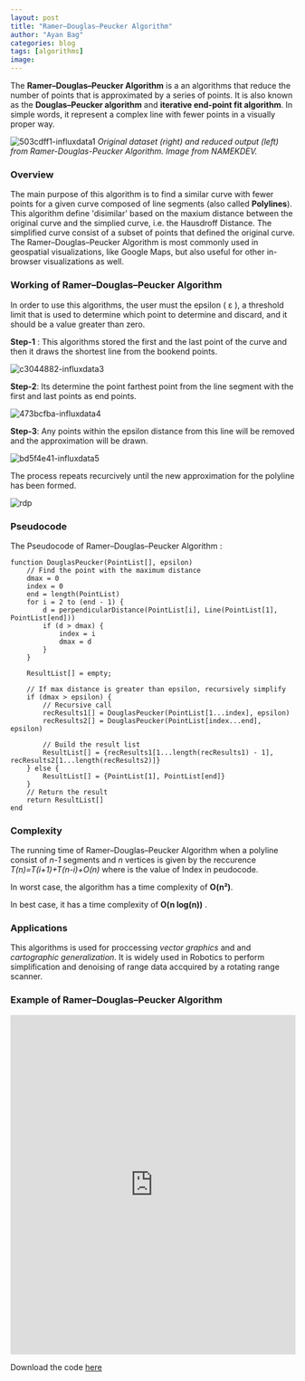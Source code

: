 ```yaml
---
layout: post
title: "Ramer–Douglas–Peucker Algorithm"
author: "Ayan Bag"
categories: blog
tags: [algorithms]
image: 
---
```



The **Ramer–Douglas–Peucker Algorithm** is a an algorithms that reduce the number of points that is approximated by a series of points. It is also known as the **Douglas–Peucker algorithm** and **iterative end-point fit algorithm**. In simple words, it represent a complex line with fewer points in a visually proper way.

![503cdff1-influxdata1](https://user-images.githubusercontent.com/28982255/82112521-2c5feb80-976b-11ea-8dbe-9b59d4b922ad.png)
*Original dataset (right) and reduced output (left) from Ramer-Douglas-Peucker Algorithm. Image from NAMEKDEV.*


### Overview

The main purpose of this algorithm is to find a similar curve with fewer points for a given curve composed of line segments (also called **Polylines**). This algorithm define 'disimilar' based on the maxium distance between the original curve and the simplied curve, i.e. the Hausdroff Distance. The simplified curve consist of a subset of points that defined the original curve. The Ramer–Douglas–Peucker Algorithm is most commonly used in geospatial visualizations, like Google Maps, but also useful for other in-browser visualizations as well.



### Working of Ramer–Douglas–Peucker Algorithm

In order to use this algorithms, the user must the epsilon ( ε ), a threshold limit that is used to determine which point to determine and discard, and it should be a value greater than zero.

**Step-1** :  This algorithms stored the first and the last point of the curve and then it draws the shortest line from the bookend points.

![c3044882-influxdata3](https://user-images.githubusercontent.com/28982255/82113093-e3129a80-9770-11ea-8a47-96a5d8038546.png)



**Step-2**:  Its determine the point farthest point from the line segment with the first and last points as end points.

![473bcfba-influxdata4](https://user-images.githubusercontent.com/28982255/82113113-fcb3e200-9770-11ea-828b-7b90e7a3db5e.png)



**Step-3**: Any points within the epsilon distance from this line will be removed and the approximation will be drawn.

![bd5f4e41-influxdata5](https://user-images.githubusercontent.com/28982255/82113127-17865680-9771-11ea-9eee-734a77da4f58.png)


The process repeats recurcively until the new approximation for the polyline has been formed.

![rdp](https://user-images.githubusercontent.com/28982255/82113279-7ef0d600-9772-11ea-84c5-0e28e4938f38.gif)




### Pseudocode

The Pseudocode of Ramer–Douglas–Peucker Algorithm :

```
function DouglasPeucker(PointList[], epsilon)
    // Find the point with the maximum distance
    dmax = 0
    index = 0
    end = length(PointList)
    for i = 2 to (end - 1) {
        d = perpendicularDistance(PointList[i], Line(PointList[1], PointList[end]))
        if (d > dmax) {
            index = i
            dmax = d
        }
    }

    ResultList[] = empty;

    // If max distance is greater than epsilon, recursively simplify
    if (dmax > epsilon) {
        // Recursive call
        recResults1[] = DouglasPeucker(PointList[1...index], epsilon)
        recResults2[] = DouglasPeucker(PointList[index...end], epsilon)

        // Build the result list
        ResultList[] = {recResults1[1...length(recResults1) - 1], recResults2[1...length(recResults2)]}
    } else {
        ResultList[] = {PointList[1], PointList[end]}
    }
    // Return the result
    return ResultList[]
end
```



### Complexity

The running time of Ramer–Douglas–Peucker Algorithm when a polyline consist of *n-1* segments and *n* vertices is given by the reccurence *T(n)=T(i+1)+T(n-i)+O(n)* where is the value of Index in peudocode.

In worst case, the algorithm has a time complexity of  **O(n²)**.

In best case, it has a time complexity of **O(n log(n))** .


### Applications

This algorithms is used for proccessing *vector graphics* and and *cartographic generalization*. It is widely used in Robotics to perform simplification and denoising of range data accquired by a rotating range scanner.


### Example of Ramer–Douglas–Peucker Algorithm




<iframe height="600px" width="100%" src="https://repl.it/@ayanbag/rgp-algo?lite=true" scrolling="no" frameborder="no" allowtransparency="true" allowfullscreen="true" sandbox="allow-forms allow-pointer-lock allow-popups allow-same-origin allow-scripts allow-modals"></iframe>


Download the code [here](https://github.com/ayanbag/rdp-algorithm)